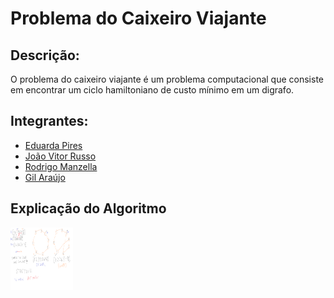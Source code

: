 # Problema do Caixeiro Viajante

## Descrição:
O problema do caixeiro viajante é um problema computacional que consiste em encontrar um ciclo hamiltoniano de custo mínimo em um digrafo.

## Integrantes:
- [Eduarda Pires](https://github.com/EduardaPires)
- [João Vitor Russo](https://github.com/BrunTitoWars)
- [Rodrigo Manzella](https://github.com/RodManzella)
- [Gil Araújo](https://github.com/Gil32610)

## Explicação do Algoritmo

<img src="assets/swapping-algorithm.png" alt="Resumo Escrito do Algoritmo" width="100" height="100">
